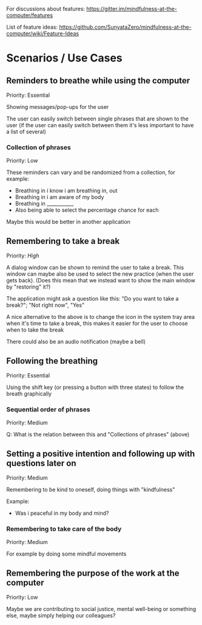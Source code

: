 
For discussions about features: https://gitter.im/mindfulness-at-the-computer/features

List of feature ideas: https://github.com/SunyataZero/mindfulness-at-the-computer/wiki/Feature-Ideas


# Scenarios / Use Cases


## Reminders to breathe while using the computer
Priority: Essential

Showing messages/pop-ups for the user

The user can easily switch between single phrases that are shown to the user
(if the user can easily switch between them it's less important to have a list of several)

### Collection of phrases
Priority: Low

These reminders can vary and be randomized from a collection, for example:
* Breathing in i know i am breathing in, out
* Breathing in i am aware of my body
* Breathing in ___________
* Also being able to select the percentage chance for each

Maybe this would be better in another application


## Remembering to take a break
Priority: *High*

A dialog window can be shown to remind the user to take a break.
This window can maybe also be used to select the new practice (when the user gets back).
(Does this mean that we instead want to show the main window by "restoring" it?)

The application might ask a question like this: "Do you want to take a break?"; "Not right now", "Yes"

A nice alternative to the above is to change the icon in the system tray area when it's time to
take a break, this makes it easier for the user to choose when to take the break

There could also be an audio notification (maybe a bell)


## Following the breathing
Priority: Essential

Using the shift key (or pressing a button with three states) to follow the breath graphically

### Sequential order of phrases
Priority: Medium

Q: What is the relation between this and "Collections of phrases" (above)


## Setting a positive intention and following up with questions later on
Priority: Medium

Remembering to be kind to oneself, doing things with "kindfulness"

Example:
* Was i peaceful in my body and mind?

### Remembering to take care of the body
Priority: Medium

For example by doing some mindful movements


## Remembering the purpose of the work at the computer
Priority: Low

Maybe we are contributing to social justice, mental well-being or something else, maybe
simply helping our colleagues?


